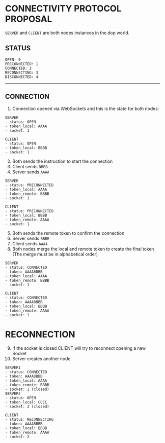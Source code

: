 # CONNECTIVITY PROTOCOL PROPOSAL

`SERVER` and `CLIENT` are both nodes instances in the dop world.

## STATUS

```
OPEN: 0
PRECONNECTED: 1
CONNECTED: 2
RECONNECTING: 3
DISCONNECTED: 4
```

---

## CONNECTION

1. Connection opened via WebSockets and this is the state for both nodes:

```
SERVER
- status: OPEN
- token_local: AAAA
- socket: 1

CLIENT
- status: OPEN
- token_local: BBBB
- socket: 1
```

2. Both sends the instruction to start the connection
3. Client sends `BBBB`
4. Server sends `AAAA`

```
SERVER
- status: PRECONNECTED
- token_local: AAAA
- token_remote: BBBB
- socket: 1

CLIENT
- status: PRECONNECTED
- token_local: BBBB
- token_remote: AAAA
- socket: 1
```

5. Both sends the remote token to confirm the connection
6. Server sends `BBBB`
7. Client sends `AAAA`
8. Both nodes merge the local and remote token to create the final token (The merge must be in alphabetical order)

```
SERVER
- status: CONNECTED
- token: AAAABBBB
- token_local: AAAA
- token_remote: BBBB
- socket: 1

CLIENT
- status: CONNECTED
- token: AAAABBBB
- token_local: BBBB
- token_remote: AAAA
- socket: 1
```

# RECONNECTION

9. If the socket is closed CLIENT will try to reconnect opening a new Socket
10. Server creates another node

```
SERVER1
- status: CONNECTED
- token: AAAABBBB
- token_local: AAAA
- token_remote: BBBB
- socket: 1 (closed)
SERVER2
- status: OPEN
- token_local: CCCC
- socket: 2 (closed)

CLIENT
- status: RECONNECTING
- token: AAAABBBB
- token_local: BBBB
- token_remote: AAAA
- socket: 2
```

<!--
## DISCONNECTION

9. If any node sends the `token` as instructions means is a formal disconnection. And can't be recovered.
10. CLIENT sends `AAAABBBB`

```
SERVER
- status: DISCONNECTED
- token: AAAABBBB
- token_local: AAAA
- token_remote: BBBB
- socket: 1 (closed)

CLIENT
- status: DISCONNECTED
- token: AAAABBBB
- token_local: BBBB
- token_remote: AAAA
- socket: 1 (closed)
```
-->
